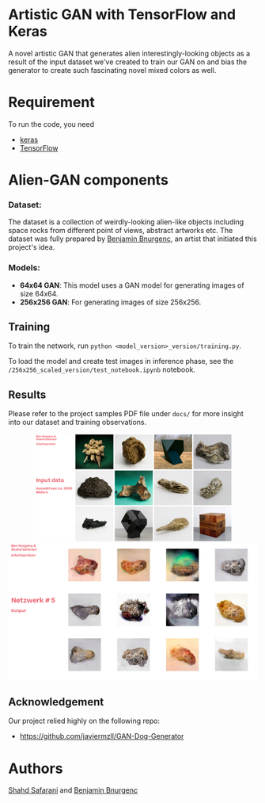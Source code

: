 # Artistic GAN with TensorFlow and Keras
A novel artistic GAN that generates alien interestingly-looking objects as a result of the input dataset we've created to train our GAN on and bias the generator to create such fascinating novel mixed colors as well.    

# Requirement
To run the code, you need
- [keras](https://keras.io/)
- [TensorFlow](https://www.tensorflow.org/)

# Alien-GAN components 
### **Dataset**: 
The dataset is a collection of weirdly-looking alien-like objects including space rocks from different point of views, abstract artworks etc. The dataset was fully prepared by [Benjamin Bnurgenc](https://github.com/bnurgenc), an artist that initiated this project's idea. 

### **Models**:
- **64x64 GAN**: This model uses a GAN model for generating images of size 64x64. 
- **256x256 GAN**: For generating images of size 256x256. 
 
## Training
To train the network, run ```python <model_version>_version/training.py```.

To load the model and create test images in inference phase, see the ```/256x256_scaled_version/test_notebook.ipynb``` notebook.

## Results
Please refer to the project samples PDF file under ```docs/``` for more insight into our dataset and training observations.

<div align=center><img src="docs/input_imgs.png" width="80%"/></div>




<div align=center><img src="docs/outputs.png" width="100%"/></div>

## Acknowledgement
Our project relied highly on the following repo:
- https://github.com/javiermzll/GAN-Dog-Generator

# Authors
[Shahd Safarani](https://github.com/Shahdsaf) and [Benjamin Bnurgenc](https://github.com/bnurgenc)
